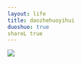 ```yaml
---
layout: life
title: daozhehuoyihui
duoshuo: true
shareL true
---
```

![](/image/daozhehuoyihui.jpg)
